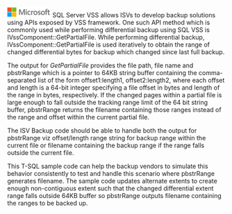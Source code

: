 ![](./media/solutions-microsoft-logo-small.png)
SQL Server VSS allows ISVs to develop backup solutions using APIs exposed by VSS framework. One such API method which is commonly used while performing differential backup using SQL VSS is IVssComponent::GetPartialFile. While performing differential backup, IVssComponent::GetPartialFile is used iteratively to obtain the range of changed differential bytes for backup which changed since last full backup. 

The output for *GetPartialFile* provides the file path, file name and pbstrRange which is a pointer to 64KB string buffer containing the comma-separated list of the form offset1:length1, offset2:length2, where each offset and length is a 64-bit integer specifying a file offset in bytes and length of the range in bytes, respectively. 
If the changed pages within a partial file is large enough to fall outside the tracking range limit of the 64 bit string buffer, pbstrRange returns the filename containing those ranges instead of the range and offset within the current partial file.

The ISV Backup code should be able to handle both the output for pbstrRange viz offset/length range string for backup range within the current file or filename containing the backup range if the range falls outside the current file.

This T-SQL sample code can help the backup vendors to simulate this behavior consistently to test and handle this scenario where pbstrRange generates filename. The sample code updates alternate extents to create enough non-contiguous extent such that the changed differential extent range falls outside 64KB buffer so pbstrRange outputs filename containing the ranges to be backed up.
